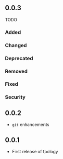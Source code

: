## 0.0.3

TODO

### Added

### Changed

### Deprecated

### Removed

### Fixed

### Security

## 0.0.2

* `git` enhancements

## 0.0.1

* First release of tpology
